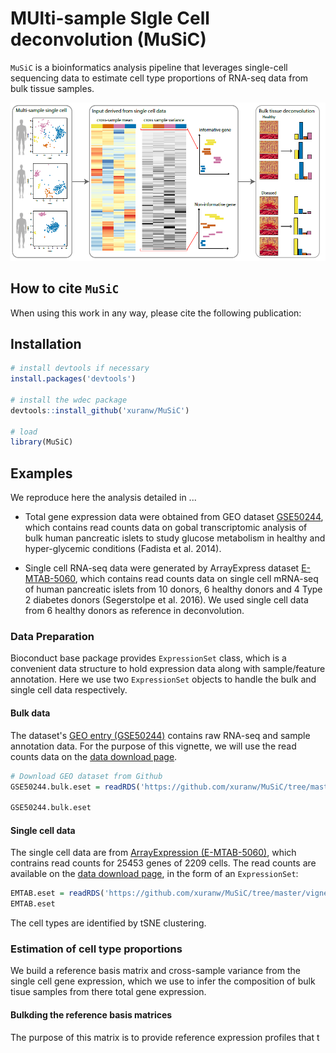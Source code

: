 MUlti-sample SIgle Cell deconvolution (MuSiC)
=============================================

`MuSiC` is a bioinformatics analysis pipeline that leverages single-cell sequencing data to estimate cell type proportions of RNA-seq data from bulk tissue samples.

![MuSiC\_pipeline](image/pipeline.png)

How to cite `MuSiC`
-------------------

When using this work in any way, please cite the following publication:

Installation
------------

``` r
# install devtools if necessary
install.packages('devtools')

# install the wdec package
devtools::install_github('xuranw/MuSiC')

# load
library(MuSiC)
```

Examples
--------

We reproduce here the analysis detailed in ... 

-   Total gene expression data were obtained from GEO dataset [GSE50244](https://www.ncbi.nlm.nih.gov/geo/query/acc.cgi?acc=GSE50244), which contains read counts data on gobal transcriptomic analysis of bulk human pancreatic islets to study glucose metabolism in healthy and hyper-glycemic conditions (Fadista et al. 2014).

-   Single cell RNA-seq data were generated by ArrayExpress dataset [E-MTAB-5060](https://www.ebi.ac.uk/arrayexpress/experiments/E-MTAB-5061/), which contains read counts data on single cell mRNA-seq of human pancreatic islets from 10 donors, 6 healthy donors and 4 Type 2 diabetes donors (Segerstolpe et al. 2016). We used single cell data from 6 healthy donors as reference in deconvolution.

### Data Preparation

Bioconduct base package provides `ExpressionSet` class, which is a convenient data structure to hold expression data along with sample/feature annotation. Here we use two `ExpressionSet` objects to handle the bulk and single cell data respectively.

#### Bulk data

The dataset's [GEO entry (GSE50244)](https://www.ncbi.nlm.nih.gov/geo/query/acc.cgi?acc=GSE50244) contains raw RNA-seq and sample annotation data. For the purpose of this vignette, we will use the read counts data on the [data download page]().

``` r
# Download GEO dataset from Github
GSE50244.bulk.eset = readRDS('https://github.com/xuranw/MuSiC/tree/master/vignettes/data/GSE50244bulkeset.rds')

GSE50244.bulk.eset
```

#### Single cell data

The single cell data are from [ArrayExpression (E-MTAB-5060)](https://www.ebi.ac.uk/arrayexpress/experiments/E-MTAB-5061/), which contrains read counts for 25453 genes of 2209 cells. The read counts are available on the [data download page](), in the form of an `ExpressionSet`:

``` r
EMTAB.eset = readRDS('https://github.com/xuranw/MuSiC/tree/master/vignettes/data/EMTABesethealthy.rds')
EMTAB.eset
```

The cell types are identified by tSNE clustering.

### Estimation of cell type proportions

We build a reference basis matrix and cross-sample variance from the single cell gene expression, which we use to infer the composition of bulk tisue samples from there total gene expression.

#### Bulkding the reference basis matrices

The purpose of this matrix is to provide reference expression profiles that t
